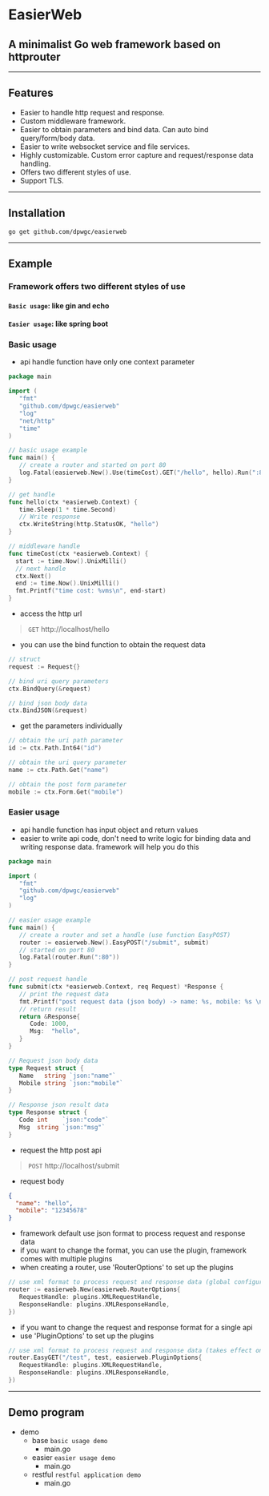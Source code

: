 # EasierWeb

## A minimalist Go web framework based on httprouter

***

## Features
* Easier to handle http request and response.
* Custom middleware framework.
* Easier to obtain parameters and bind data. Can auto bind query/form/body data.
* Easier to write websocket service and file services.
* Highly customizable. Custom error capture and request/response data handling.
* Offers two different styles of use.
* Support TLS.

***

## Installation

```
go get github.com/dpwgc/easierweb
```

***

## Example

### Framework offers two different styles of use

#### `Basic usage`: like gin and echo
#### `Easier usage`: like spring boot

### Basic usage

* api handle function have only one context parameter

```go
package main

import (
   "fmt"
   "github.com/dpwgc/easierweb"
   "log"
   "net/http"
   "time"
)

// basic usage example
func main() {
   // create a router and started on port 80
   log.Fatal(easierweb.New().Use(timeCost).GET("/hello", hello).Run(":80"))
}

// get handle
func hello(ctx *easierweb.Context) {
   time.Sleep(1 * time.Second)
   // Write response
   ctx.WriteString(http.StatusOK, "hello")
}

// middleware handle
func timeCost(ctx *easierweb.Context) {
  start := time.Now().UnixMilli()
  // next handle
  ctx.Next()
  end := time.Now().UnixMilli()
  fmt.Printf("time cost: %vms\n", end-start)
}
```

* access the http url

> `GET` http://localhost/hello

* you can use the bind function to obtain the request data

```go
// struct
request := Request{}

// bind uri query parameters
ctx.BindQuery(&request)

// bind json body data
ctx.BindJSON(&request)
```

* get the parameters individually

```go
// obtain the uri path parameter
id := ctx.Path.Int64("id")

// obtain the uri query parameter
name := ctx.Path.Get("name")

// obtain the post form parameter
mobile := ctx.Form.Get("mobile")
```

### Easier usage

* api handle function has input object and return values
* easier to write api code, don't need to write logic for binding data and writing response data. framework will help you do this

```go
package main

import (
   "fmt"
   "github.com/dpwgc/easierweb"
   "log"
)

// easier usage example
func main() {
   // create a router and set a handle (use function EasyPOST)
   router := easierweb.New().EasyPOST("/submit", submit)
   // started on port 80
   log.Fatal(router.Run(":80"))
}

// post request handle
func submit(ctx *easierweb.Context, req Request) *Response {
   // print the request data
   fmt.Printf("post request data (json body) -> name: %s, mobile: %s \n", req.Name, req.Mobile)
   // return result
   return &Response{
      Code: 1000,
      Msg:  "hello",
   }
}

// Request json body data
type Request struct {
   Name   string `json:"name"`
   Mobile string `json:"mobile"`
}

// Response json result data
type Response struct {
   Code int    `json:"code"`
   Msg  string `json:"msg"`
}
```

* request the http post api

> `POST` http://localhost/submit

* request body

```json
{
  "name": "hello",
  "mobile": "12345678"
}
```

* framework default use json format to process request and response data
* if you want to change the format, you can use the plugin, framework comes with multiple plugins
* when creating a router, use 'RouterOptions' to set up the plugins

```go
// use xml format to process request and response data (global configuration, takes effect for all api)
router := easierweb.New(easierweb.RouterOptions{
   RequestHandle: plugins.XMLRequestHandle,
   ResponseHandle: plugins.XMLResponseHandle,
})
```

* if you want to change the request and response format for a single api
* use 'PluginOptions' to set up the plugins

```go
// use xml format to process request and response data (takes effect only for this api)
router.EasyGET("/test", test, easierweb.PluginOptions{
   RequestHandle: plugins.XMLRequestHandle,
   ResponseHandle: plugins.XMLResponseHandle,
})
```

***

## Demo program

* demo
  * base `basic usage demo`
    * main.go
  * easier `easier usage demo`
    * main.go
  * restful `restful application demo`
    * main.go